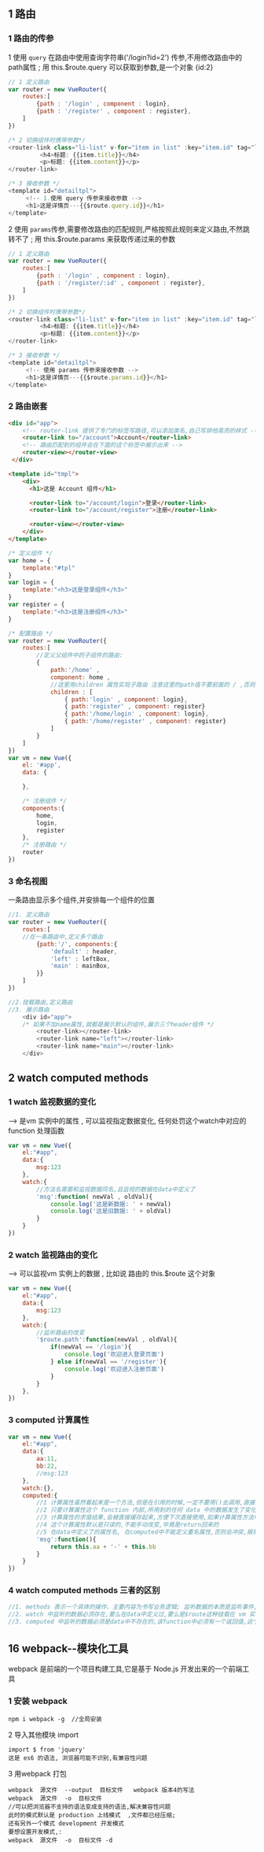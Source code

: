 ## 1 路由

### 1 路由的传参

1 使用 `query` 在路由中使用查询字符串('/login?id=2') 传参,不用修改路由中的path属性 ;  用 this.$route.query 可以获取到参数,是一个对象 {id:2}

```js
// 1 定义路由
var router = new VueRouter({
    routes:[
        {path : '/login' , component : login},
        {path : '/register' , component : register},
    ]
})

/* 2 切换组件时携带参数*/
<router-link class="li-list" v-for="item in list" :key="item.id" tag="li" :to="'/detail?id='+item.id">
         <h4>标题: {{item.title}}</h4>
         <p>标题: {{item.content}}</p>
</router-link>

/* 3 接收参数 */
<template id="detailtpl">
     <!-- 1.使用 query 传参来接收参数 -->
     <h1>这是详情页---{{$route.query.id}}</h1>
</template>
```

2 使用 `params`传参,需要修改路由的匹配规则,严格按照此规则来定义路由,不然跳转不了 ; 用 this.$route.params 来获取传递过来的参数

```js
// 1 定义路由
var router = new VueRouter({
    routes:[
        {path : '/login' , component : login},
        {path : '/register/:id' , component : register},
    ]
})

/* 2 切换组件时携带参数*/
<router-link class="li-list" v-for="item in list" :key="item.id" tag="li" :to="'/detail/'+item.id">
         <h4>标题: {{item.title}}</h4>
         <p>标题: {{item.content}}</p>
</router-link>

/* 3 接收参数 */
<template id="detailtpl">
     <!-- 使用 params 传参来接收参数 -->
     <h1>这是详情页---{{$route.params.id}}</h1>
</template>
```

### 2 路由嵌套

```html
<div id="app">
    <!-- router-link 提供了专门的标签写路径,可以添加类名,自己写排他高亮的样式 -->
    <router-link to="/account">Account</router-link>
    <!-- 路由匹配到的组件会在下面的这个标签中展示出来 -->
    <router-view></router-view>
 </div>

<template id="tmpl">
    <div>
      <h1>这是 Account 组件</h1>

      <router-link to="/account/login">登录</router-link>
      <router-link to="/account/register">注册</router-link>

      <router-view></router-view>
	</div>
</template>
```

```js
/* 定义组件 */
var home = {
    template:"#tpl"
}
var login = {
    template:"<h3>这是登录组件</h3>"
}
var register = {
    template:"<h3>这是注册组件</h3>"
}

/* 配置路由 */
var router = new VueRouter({
    routes:[
        //定义父组件中的子组件的路由:
        {
            path:'/home' ,
            component: home , 
            //这里用children 属性实现子路由 注意这里的path值不要前面的 / ,否则会以根路径去请求 
            children : [
                { path:'login' , component: login},
                { path:'register' , component: register}  				//或者这样写也可以:
                { path:'/home/login' , component: login},
                { path:'/home/register' , component: register} 
            ]
        }
    ]
})
var vm = new Vue({
    el: '#app',
    data: {

    },

    /* 注册组件 */
    components:{
        home,
        login,
        register
    },
    /* 注册路由 */
    router
})
```





### 3 命名视图

一条路由显示多个组件,并安排每一个组件的位置

```js
//1. 定义路由
var router = new VueRouter({
    routes:[
    //在一条路由中,定义多个路由
        {path:'/', components:{
            'default' : header,
            'left' : leftBox,
            'main' : mainBox,
        }}
    ]
})

//2.挂载路由,定义路由
//3. 展示路由
	<div id="app">
	/* 如果不加name属性,就都是展示默认的组件,展示三个header组件 */
		<router-link></router-link>
		<router-link name="left"></router-link>
		<router-link name="main"></router-link>
	</div>
```



## 2  watch   computed  methods

### 1 watch 监视数据的变化 

--> 是vm 实例中的属性 , 可以监视指定数据变化, 任何处罚这个watch中对应的function 处理函数

```js
var vm = new Vue({
    el:"#app",
    data:{
        msg:123
    },
    watch:{
        //方法名需要和监视数据同名,且监视的数据在data中定义了
        'msg':function( newVal , oldVal){
            console.log('这是新数据: ' + newVal)
            console.log('这是旧数据: ' + oldVal)
        }
    }
})
```

### 2 watch 监视路由的变化

--> 可以监视vm 实例上的数据 , 比如说 路由的  this.$route 这个对象

```js
var vm = new Vue({
    el:"#app",
    data:{
        msg:123
    },
    watch:{
    	//监听路由的改变
    	'$route.path':function(newVal , oldVal){
            if(newVal == '/login'){
                console.log('欢迎进入登录页面')
            } else if(newVal == '/register'){
                console.log('欢迎进入注册页面')
            }
    	}
    },    
})
```



### 3  computed  计算属性

```js
var vm = new Vue({
    el:"#app",
    data:{
        aa:11,
        bb:22,
        //msg:123
    },
    watch:{},
    computed:{
        //1 计算属性虽然看起来是一个方法,但是在引用的时候,一定不要用()去调用,直接把它当做普通属性使用
        //2 只要计算属性这个 function 内部,所用到的任何 data 中的数据发生了变化, 就会立即重新计算这个计算属性的值
        //3 计算属性的求值结果,会被直接缓存起来,方便下次直接使用,如果计算属性方法中的数据没有任何改变, 则不会对计算属性重新求值
        //4 这个计算属性默认是只读的,不能手动改变,毕竟是return回来的
        //5 在data中定义了的属性名, 在computed中不能定义重名属性,否则会冲突,报错
        'msg':function(){
            return this.aa + '-' + this.bb
        }
    }
}) 
```

### 4 watch  computed  methods  三者的区别

```js
//1. methods 表示一个具体的操作，主要内容为书写业务逻辑; 监听数据的本质是监听事件,而不是监听数据,要是不通过触发事件导致的数据改变,就监听不到了;
//2. watch 中监听的数据必须存在,要么在data中定义过,要么是$route这种挂载在 vm 实例上的数据
//3. computed 中监听的数据必须是data中不存在的,该function中必须有一个返回值,这个返回值就是计算结果,而且其计算结果会被缓存
```



## 16 webpack--模块化工具

webpack 是前端的一个项目构建工具,它是基于 Node.js 开发出来的一个前端工具

### 1 安装 webpack  

```
npm i webpack -g  //全局安装
```

2 导入其他模块  import

```
import $ from 'jquery'
这是 es6 的语法, 浏览器可能不识别,有兼容性问题
```

3  用webpack 打包

```
webpack  源文件  --output  目标文件   webpack 版本4的写法
webpack  源文件  -o  目标文件
//可以把浏览器不支持的语法变成支持的语法,解决兼容性问题
此时的模式默认是 production 上线模式  ,文件都已经压缩;
还有另外一个模式 development 开发模式
要想设置开发模式,:
webpack  源文件  -o  目标文件 -d
```

